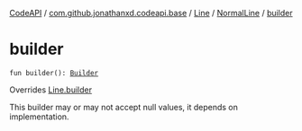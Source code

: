 [CodeAPI](../../../index.md) / [com.github.jonathanxd.codeapi.base](../../index.md) / [Line](../index.md) / [NormalLine](index.md) / [builder](.)

# builder

`fun builder(): `[`Builder`](-builder/index.md)

Overrides [Line.builder](../builder.md)

This builder may or may not accept null values, it depends on implementation.

